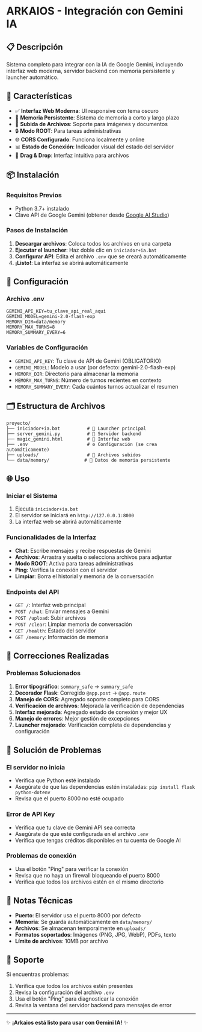 # ARKAIOS - Integración con Gemini IA

## 📋 Descripción

Sistema completo para integrar con la IA de Google Gemini, incluyendo interfaz web moderna, servidor backend con memoria persistente y launcher automático.

## 🚀 Características

- ✅ **Interfaz Web Moderna**: UI responsive con tema oscuro
- 🧠 **Memoria Persistente**: Sistema de memoria a corto y largo plazo
- 📁 **Subida de Archivos**: Soporte para imágenes y documentos
- 🔒 **Modo ROOT**: Para tareas administrativas
- 🌐 **CORS Configurado**: Funciona localmente y online
- 📊 **Estado de Conexión**: Indicador visual del estado del servidor
- 🎨 **Drag & Drop**: Interfaz intuitiva para archivos

## 📦 Instalación

### Requisitos Previos
- Python 3.7+ instalado
- Clave API de Google Gemini (obtener desde [Google AI Studio](https://makersuite.google.com/app/apikey))

### Pasos de Instalación

1. **Descargar archivos**: Coloca todos los archivos en una carpeta
2. **Ejecutar el launcher**: Haz doble clic en `iniciador+ia.bat`
3. **Configurar API**: Edita el archivo `.env` que se creará automáticamente
4. **¡Listo!**: La interfaz se abrirá automáticamente

## 🔧 Configuración

### Archivo .env
```env
GEMINI_API_KEY=tu_clave_api_real_aqui
GEMINI_MODEL=gemini-2.0-flash-exp
MEMORY_DIR=data/memory
MEMORY_MAX_TURNS=8
MEMORY_SUMMARY_EVERY=6
```

### Variables de Configuración
- `GEMINI_API_KEY`: Tu clave de API de Gemini (OBLIGATORIO)
- `GEMINI_MODEL`: Modelo a usar (por defecto: gemini-2.0-flash-exp)
- `MEMORY_DIR`: Directorio para almacenar la memoria
- `MEMORY_MAX_TURNS`: Número de turnos recientes en contexto
- `MEMORY_SUMMARY_EVERY`: Cada cuántos turnos actualizar el resumen

## 🗂️ Estructura de Archivos

```
proyecto/
├── iniciador+ia.bat          # 🚀 Launcher principal
├── server_gemini.py          # 🔧 Servidor backend
├── magic_gemini.html         # 🎨 Interfaz web
├── .env                      # ⚙️ Configuración (se crea automáticamente)
├── uploads/                  # 📁 Archivos subidos
└── data/memory/             # 🧠 Datos de memoria persistente
```

## 🌐 Uso

### Iniciar el Sistema
1. Ejecuta `iniciador+ia.bat`
2. El servidor se iniciará en `http://127.0.0.1:8000`
3. La interfaz web se abrirá automáticamente

### Funcionalidades de la Interfaz
- **Chat**: Escribe mensajes y recibe respuestas de Gemini
- **Archivos**: Arrastra y suelta o selecciona archivos para adjuntar
- **Modo ROOT**: Activa para tareas administrativas
- **Ping**: Verifica la conexión con el servidor
- **Limpiar**: Borra el historial y memoria de la conversación

### Endpoints del API
- `GET /`: Interfaz web principal
- `POST /chat`: Enviar mensajes a Gemini
- `POST /upload`: Subir archivos
- `POST /clear`: Limpiar memoria de conversación
- `GET /health`: Estado del servidor
- `GET /memory`: Información de memoria

## 🔧 Correcciones Realizadas

### Problemas Solucionados
1. **Error tipográfico**: `sommary_safe` → `summary_safe`
2. **Decorador Flask**: Corregido `@app.post` → `@app.route`
3. **Manejo de CORS**: Agregado soporte completo para CORS
4. **Verificación de archivos**: Mejorada la verificación de dependencias
5. **Interfaz mejorada**: Agregado estado de conexión y mejor UX
6. **Manejo de errores**: Mejor gestión de excepciones
7. **Launcher mejorado**: Verificación completa de dependencias y configuración

## 🐛 Solución de Problemas

### El servidor no inicia
- Verifica que Python esté instalado
- Asegúrate de que las dependencias estén instaladas: `pip install flask python-dotenv`
- Revisa que el puerto 8000 no esté ocupado

### Error de API Key
- Verifica que tu clave de Gemini API sea correcta
- Asegúrate de que esté configurada en el archivo `.env`
- Verifica que tengas créditos disponibles en tu cuenta de Google AI

### Problemas de conexión
- Usa el botón "Ping" para verificar la conexión
- Revisa que no haya un firewall bloqueando el puerto 8000
- Verifica que todos los archivos estén en el mismo directorio

## 📝 Notas Técnicas

- **Puerto**: El servidor usa el puerto 8000 por defecto
- **Memoria**: Se guarda automáticamente en `data/memory/`
- **Archivos**: Se almacenan temporalmente en `uploads/`
- **Formatos soportados**: Imágenes (PNG, JPG, WebP), PDFs, texto
- **Límite de archivos**: 10MB por archivo

## 🤝 Soporte

Si encuentras problemas:
1. Verifica que todos los archivos estén presentes
2. Revisa la configuración del archivo `.env`
3. Usa el botón "Ping" para diagnosticar la conexión
4. Revisa la ventana del servidor backend para mensajes de error

---

✨ **¡Arkaios está listo para usar con Gemini IA!** ✨
